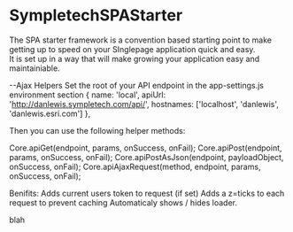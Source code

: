 SympletechSPAStarter
====================

The SPA starter framework is a convention based starting point to make getting up to speed on your SInglepage application quick and easy.  
It is set up in a way that will make growing your application easy and maintainiable.



--Ajax Helpers
Set the root of your API endpoint in the app-settings.js environment section
{
    name: 'local',
    apiUrl: 'http://danlewis.sympletech.com/api/',
    hostnames: ['localhost', 'danlewis', 'danlewis.esri.com']
},

Then you can use the following helper methods:

Core.apiGet(endpoint, params, onSuccess, onFail);
Core.apiPost(endpoint, params, onSuccess, onFail);
Core.apiPostAsJson(endpoint, payloadObject, onSuccess, onFail);
Core.apiAjaxRequest(method, endpoint, params, onSuccess, onFail);

Benifits:
Adds current users token to request (if set)
Adds a z=ticks to each request to prevent caching
Automaticaly shows / hides loader.

blah

